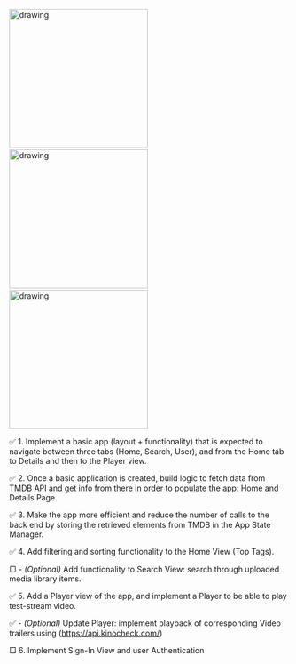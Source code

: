 
<p float="left">
    <img src="https://github.com/Andy-Bartkiv-Accedo/ios-video-app-challenge/assets/109531858/00113ff1-a6e6-4f35-9a0c-89509ee912e1" alt="drawing" height="250"/>
    <span>&nbsp&nbsp</span>
    <img src="https://github.com/Andy-Bartkiv-Accedo/ios-video-app-challenge/assets/109531858/838d53f7-5be6-489f-8c3b-a8c57237a8c9" alt="drawing" height="250"/>
    <span>&nbsp&nbsp</span>
    <img src="https://github.com/Andy-Bartkiv-Accedo/ios-video-app-challenge/assets/109531858/42bd0a75-7c3f-4bc0-8206-70da61e97777" alt="drawing" height="250"/>
</p>

✅ 1. Implement a basic app (layout + functionality) that is expected to navigate between three tabs (Home, Search, User), and from the Home tab to Details and then to the Player view.

✅ 2. Once a basic application is created, build logic to fetch data from TMDB API and get info from there in order to populate the app: Home and Details Page.

✅ 3. Make the app more efficient and reduce the number of calls to the back end by storing the retrieved elements from TMDB in the App State Manager.

✅ 4. Add filtering and sorting functionality to the Home View (Top Tags). 

▢ - *(Optional)* Add functionality to Search View: search through uploaded media library items.

✅ 5. Add a Player view of the app, and implement a Player to be able to play test-stream video.

✅ - *(Optional)* Update Player: implement playback of corresponding Video trailers using (https://api.kinocheck.com/)

□ 6. Implement Sign-In View and user Authentication
